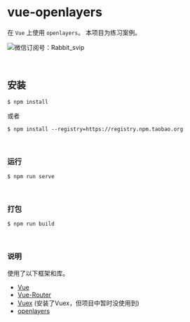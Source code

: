 # vue-openlayers

在 ``Vue`` 上使用 ``openlayers``。
本项目为练习案例。

![微信订阅号：Rabbit_svip](https://upload-images.jianshu.io/upload_images/7275569-efbe977b8d801fc2.png?imageMogr2/auto-orient/strip%7CimageView2/2/w/1240)


<br>

## 安装
```
$ npm install
```
或者
```
$ npm install --registry=https://registry.npm.taobao.org
```

<br>

### 运行
```
$ npm run serve
```

<br>

### 打包
```
$ npm run build
```

<br>

### 说明
使用了以下框架和库。<br>
- [Vue](https://cn.vuejs.org/)
- [Vue-Router](https://router.vuejs.org/zh/)
- [Vuex](https://vuex.vuejs.org/zh/) (安装了Vuex，但项目中暂时没使用到)
- [openlayers](https://openlayers.org/)
